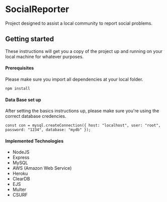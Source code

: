 # SocialReporter
Project designed to assist a local community to report social problems.

## Getting started

These instructions will get you a copy of the project up and running on your local machine for whatever purposes.

#### Prerequisites

Please make sure you import all dependencies at your local folder.

```
npm install
```

#### Data Base set up

After setting the basics instructions up, please make sure you're using the correct database credencies.

`const con = mysql.createConnection({
  host: "localhost",
  user: "root",
  password: "1234",
  database: "mydb"
});`

#### Implemented Technologies
- NodeJS
- Express
- MySQL
- AWS (Amazon Web Service)
- Heroku
- ClearDB
- EJS
- Multer
- CSURF

